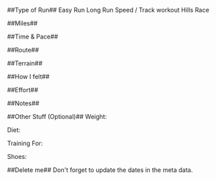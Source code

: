 <!--
.. title: Running Journal: Mmm DD, YYYY
.. slug: running-journal-mmm-DD-YYYY
.. date: 2217-01-08 01:00:00 UTC-05:00
.. tags: running-journal
.. category:running-journal
.. link:
.. description:
.. type: running-journal
-->

##Type of Run##
Easy Run
Long Run
Speed / Track workout
Hills
Race

##Miles##

##Time & Pace##

##Route##

##Terrain##

##How I felt##

##Effort##

##Notes##

##Other Stuff (Optional)##
Weight:

Diet:

Training For:

Shoes:

##Delete me##
Don't forget to update the dates in the meta data.

